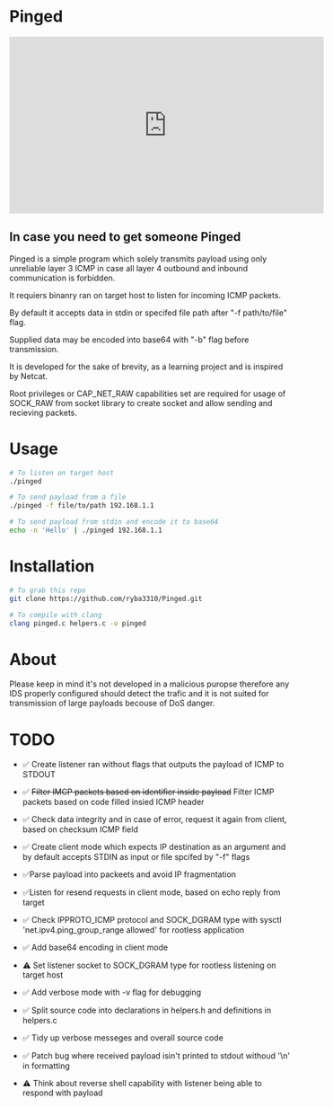 # Pinged

<iframe width="560" height="315" src="https://www.youtube.com/embed/G_S8c3rZDac?si=ZvjA39QHsqDNUoaU" title="YouTube video player" frameborder="0" allow="accelerometer; autoplay; clipboard-write; encrypted-media; gyroscope; picture-in-picture; web-share" allowfullscreen></iframe>

## In case you need to get someone Pinged

Pinged is a simple program which solely transmits payload using only unreliable layer 3 ICMP in case all layer 4 outbound and inbound communication is forbidden.

It requiers binanry ran on target host to listen for incoming ICMP packets.

By default it accepts data in stdin or specifed file path after "-f path/to/file" flag.

Supplied data may be encoded into base64 with "-b" flag before transmission.

It is developed for the sake of brevity, as a learning project and is inspired by Netcat.

Root privileges or CAP_NET_RAW capabilities set are required for usage of SOCK_RAW from socket library to create socket and allow sending and recieving packets.

# Usage

```sh
# To listen on target host
./pinged

# To send payload from a file
./pinged -f file/to/path 192.168.1.1

# To send payload from stdin and encode it to base64
echo -n 'Hello' | ./pinged 192.168.1.1
```
# Installation

```sh
# To grab this repo
git clone https://github.com/ryba3310/Pinged.git

# To compile with clang 
clang pinged.c helpers.c -o pinged

```

# About

Please keep in mind it's not developed in a malicious puropse therefore any IDS properly configured should detect the trafic and it is not suited for transmission of large payloads becouse of DoS danger.


# TODO

- ✅ Create listener ran without flags that outputs the payload of ICMP to STDOUT

- ✅ ~~Filter IMCP packets based on identifier inside payload~~ Filter ICMP packets based on code filled insied ICMP header

- ✅ Check data integrity and in case of error, request it again from client, based on checksum ICMP field

- ✅ Create client mode which expects IP destination as an argument and by default accepts STDIN as input or file spcifed by "-f" flags

- ✅Parse payload into packeets and avoid IP fragmentation

- ✅Listen for resend requests in client mode, based on echo reply from target

- ✅ Check IPPROTO_ICMP protocol and SOCK_DGRAM type with sysctl 'net.ipv4.ping_group_range allowed' for rootless application

- ✅ Add base64 encoding in client mode

- ⚠️  Set listener socket to SOCK_DGRAM type for rootless listening on target host

- ✅  Add verbose mode with -v flag for debugging

- ✅  Split source code into declarations in helpers.h and definitions in helpers.c

- ✅ Tidy up verbose messeges and overall source code

- ✅️ Patch bug where received payload isin't printed to stdout withoud '\n' in formatting

- ⚠️ Think about reverse shell capability with listener being able to respond with payload